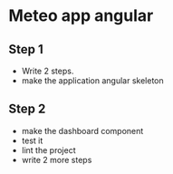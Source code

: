 # Meteo app angular

## Step 1

* Write 2 steps.
* make the application angular skeleton

## Step 2

* make the dashboard component
* test it
* lint the project
* write 2 more steps
